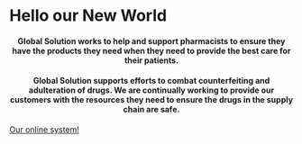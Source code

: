 <html>
<head>

   <h1>    Hello   our  New World     </h1>  
</head>

<body>
   
   
  
<div  >
	<h4 style="text-align: center;"><strong>Global Solution</strong> works to help and support pharmacists to ensure they have the products they need when they need to provide the best care for their patients.</h4>
<h4 style="text-align: center;"><strong>Global Solution</strong> supports efforts to combat counterfeiting and adulteration of drugs. We are continually working to provide our customers with the resources they need to ensure the drugs in the supply chain are safe.</h4></div>




                    


<p><a href="https://192.168.43.226/bish/login.php">Our online system!</a></p>





</body>
</html>
